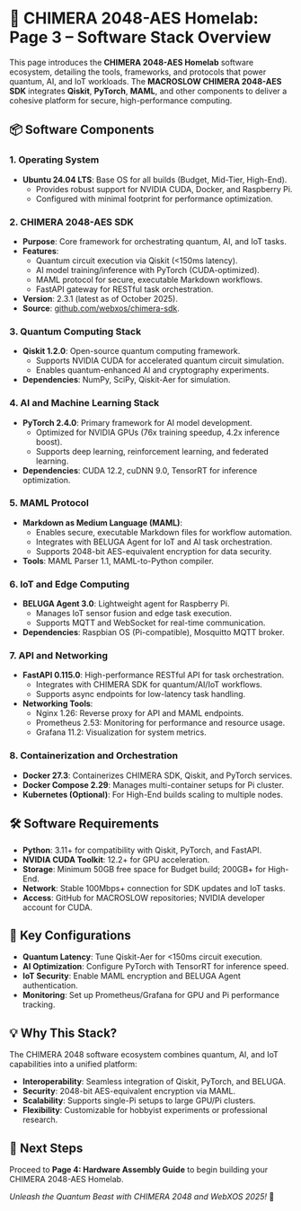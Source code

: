 # 🐉 CHIMERA 2048-AES Homelab: Page 3 – Software Stack Overview

This page introduces the **CHIMERA 2048-AES Homelab** software ecosystem, detailing the tools, frameworks, and protocols that power quantum, AI, and IoT workloads. The **MACROSLOW CHIMERA 2048-AES SDK** integrates **Qiskit**, **PyTorch**, **MAML**, and other components to deliver a cohesive platform for secure, high-performance computing.

## 📦 Software Components

### 1. Operating System
- **Ubuntu 24.04 LTS**: Base OS for all builds (Budget, Mid-Tier, High-End).
  - Provides robust support for NVIDIA CUDA, Docker, and Raspberry Pi.
  - Configured with minimal footprint for performance optimization.

### 2. CHIMERA 2048-AES SDK
- **Purpose**: Core framework for orchestrating quantum, AI, and IoT tasks.
- **Features**:
  - Quantum circuit execution via Qiskit (<150ms latency).
  - AI model training/inference with PyTorch (CUDA-optimized).
  - MAML protocol for secure, executable Markdown workflows.
  - FastAPI gateway for RESTful task orchestration.
- **Version**: 2.3.1 (latest as of October 2025).
- **Source**: [github.com/webxos/chimera-sdk](https://github.com/webxos/chimera-sdk).

### 3. Quantum Computing Stack
- **Qiskit 1.2.0**: Open-source quantum computing framework.
  - Supports NVIDIA CUDA for accelerated quantum circuit simulation.
  - Enables quantum-enhanced AI and cryptography experiments.
- **Dependencies**: NumPy, SciPy, Qiskit-Aer for simulation.

### 4. AI and Machine Learning Stack
- **PyTorch 2.4.0**: Primary framework for AI model development.
  - Optimized for NVIDIA GPUs (76x training speedup, 4.2x inference boost).
  - Supports deep learning, reinforcement learning, and federated learning.
- **Dependencies**: CUDA 12.2, cuDNN 9.0, TensorRT for inference optimization.

### 5. MAML Protocol
- **Markdown as Medium Language (MAML)**:
  - Enables secure, executable Markdown files for workflow automation.
  - Integrates with BELUGA Agent for IoT and AI task orchestration.
  - Supports 2048-bit AES-equivalent encryption for data security.
- **Tools**: MAML Parser 1.1, MAML-to-Python compiler.

### 6. IoT and Edge Computing
- **BELUGA Agent 3.0**: Lightweight agent for Raspberry Pi.
  - Manages IoT sensor fusion and edge task execution.
  - Supports MQTT and WebSocket for real-time communication.
- **Dependencies**: Raspbian OS (Pi-compatible), Mosquitto MQTT broker.

### 7. API and Networking
- **FastAPI 0.115.0**: High-performance RESTful API for task orchestration.
  - Integrates with CHIMERA SDK for quantum/AI/IoT workflows.
  - Supports async endpoints for low-latency task handling.
- **Networking Tools**:
  - Nginx 1.26: Reverse proxy for API and MAML endpoints.
  - Prometheus 2.53: Monitoring for performance and resource usage.
  - Grafana 11.2: Visualization for system metrics.

### 8. Containerization and Orchestration
- **Docker 27.3**: Containerizes CHIMERA SDK, Qiskit, and PyTorch services.
- **Docker Compose 2.29**: Manages multi-container setups for Pi cluster.
- **Kubernetes (Optional)**: For High-End builds scaling to multiple nodes.

## 🛠️ Software Requirements
- **Python**: 3.11+ for compatibility with Qiskit, PyTorch, and FastAPI.
- **NVIDIA CUDA Toolkit**: 12.2+ for GPU acceleration.
- **Storage**: Minimum 50GB free space for Budget build; 200GB+ for High-End.
- **Network**: Stable 100Mbps+ connection for SDK updates and IoT tasks.
- **Access**: GitHub for MACROSLOW repositories; NVIDIA developer account for CUDA.

## 🔧 Key Configurations
- **Quantum Latency**: Tune Qiskit-Aer for <150ms circuit execution.
- **AI Optimization**: Configure PyTorch with TensorRT for inference speed.
- **IoT Security**: Enable MAML encryption and BELUGA Agent authentication.
- **Monitoring**: Set up Prometheus/Grafana for GPU and Pi performance tracking.

## 💡 Why This Stack?
The CHIMERA 2048 software ecosystem combines quantum, AI, and IoT capabilities into a unified platform:
- **Interoperability**: Seamless integration of Qiskit, PyTorch, and BELUGA.
- **Security**: 2048-bit AES-equivalent encryption via MAML.
- **Scalability**: Supports single-Pi setups to large GPU/Pi clusters.
- **Flexibility**: Customizable for hobbyist experiments or professional research.

## 🔗 Next Steps
Proceed to **Page 4: Hardware Assembly Guide** to begin building your CHIMERA 2048-AES Homelab.

*Unleash the Quantum Beast with CHIMERA 2048 and WebXOS 2025!* 🐉
